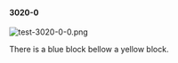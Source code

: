 #### 3020-0
![test-3020-0-0.png](https://github.com/lil-lab/nlvr/raw/master/nlvr/test/images/6/test-3020-0-0.png "test-3020-0-0.png")

There is a blue block bellow a yellow block.
